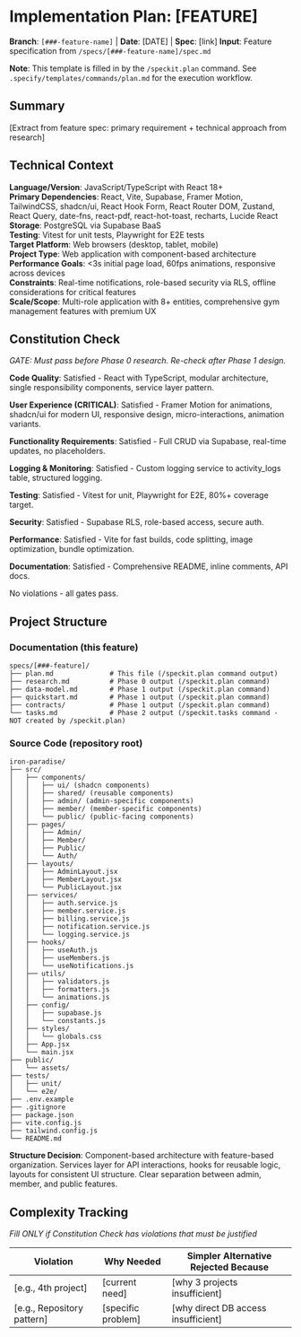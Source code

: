 # Implementation Plan: [FEATURE]

**Branch**: `[###-feature-name]` | **Date**: [DATE] | **Spec**: [link]
**Input**: Feature specification from `/specs/[###-feature-name]/spec.md`

**Note**: This template is filled in by the `/speckit.plan` command. See `.specify/templates/commands/plan.md` for the execution workflow.

## Summary

[Extract from feature spec: primary requirement + technical approach from research]

## Technical Context

**Language/Version**: JavaScript/TypeScript with React 18+  
**Primary Dependencies**: React, Vite, Supabase, Framer Motion, TailwindCSS, shadcn/ui, React Hook Form, React Router DOM, Zustand, React Query, date-fns, react-pdf, react-hot-toast, recharts, Lucide React  
**Storage**: PostgreSQL via Supabase BaaS  
**Testing**: Vitest for unit tests, Playwright for E2E tests  
**Target Platform**: Web browsers (desktop, tablet, mobile)  
**Project Type**: Web application with component-based architecture  
**Performance Goals**: <3s initial page load, 60fps animations, responsive across devices  
**Constraints**: Real-time notifications, role-based security via RLS, offline considerations for critical features  
**Scale/Scope**: Multi-role application with 8+ entities, comprehensive gym management features with premium UX

## Constitution Check

*GATE: Must pass before Phase 0 research. Re-check after Phase 1 design.*

**Code Quality**: Satisfied - React with TypeScript, modular architecture, single responsibility components, service layer pattern.

**User Experience (CRITICAL)**: Satisfied - Framer Motion for animations, shadcn/ui for modern UI, responsive design, micro-interactions, animation variants.

**Functionality Requirements**: Satisfied - Full CRUD via Supabase, real-time updates, no placeholders.

**Logging & Monitoring**: Satisfied - Custom logging service to activity_logs table, structured logging.

**Testing**: Satisfied - Vitest for unit, Playwright for E2E, 80%+ coverage target.

**Security**: Satisfied - Supabase RLS, role-based access, secure auth.

**Performance**: Satisfied - Vite for fast builds, code splitting, image optimization, bundle optimization.

**Documentation**: Satisfied - Comprehensive README, inline comments, API docs.

No violations - all gates pass.

## Project Structure

### Documentation (this feature)

```
specs/[###-feature]/
├── plan.md              # This file (/speckit.plan command output)
├── research.md          # Phase 0 output (/speckit.plan command)
├── data-model.md        # Phase 1 output (/speckit.plan command)
├── quickstart.md        # Phase 1 output (/speckit.plan command)
├── contracts/           # Phase 1 output (/speckit.plan command)
└── tasks.md             # Phase 2 output (/speckit.tasks command - NOT created by /speckit.plan)
```

### Source Code (repository root)
<!--
  ACTION REQUIRED: Replace the placeholder tree below with the concrete layout
  for this feature. Delete unused options and expand the chosen structure with
  real paths (e.g., apps/admin, packages/something). The delivered plan must
  not include Option labels.
-->

```
iron-paradise/
├── src/
│   ├── components/
│   │   ├── ui/ (shadcn components)
│   │   ├── shared/ (reusable components)
│   │   ├── admin/ (admin-specific components)
│   │   ├── member/ (member-specific components)
│   │   └── public/ (public-facing components)
│   ├── pages/
│   │   ├── Admin/
│   │   ├── Member/
│   │   ├── Public/
│   │   └── Auth/
│   ├── layouts/
│   │   ├── AdminLayout.jsx
│   │   ├── MemberLayout.jsx
│   │   └── PublicLayout.jsx
│   ├── services/
│   │   ├── auth.service.js
│   │   ├── member.service.js
│   │   ├── billing.service.js
│   │   ├── notification.service.js
│   │   └── logging.service.js
│   ├── hooks/
│   │   ├── useAuth.js
│   │   ├── useMembers.js
│   │   └── useNotifications.js
│   ├── utils/
│   │   ├── validators.js
│   │   ├── formatters.js
│   │   └── animations.js
│   ├── config/
│   │   ├── supabase.js
│   │   └── constants.js
│   ├── styles/
│   │   └── globals.css
│   ├── App.jsx
│   └── main.jsx
├── public/
│   └── assets/
├── tests/
│   ├── unit/
│   └── e2e/
├── .env.example
├── .gitignore
├── package.json
├── vite.config.js
├── tailwind.config.js
└── README.md
```

**Structure Decision**: Component-based architecture with feature-based organization. Services layer for API interactions, hooks for reusable logic, layouts for consistent UI structure. Clear separation between admin, member, and public features.

## Complexity Tracking

*Fill ONLY if Constitution Check has violations that must be justified*

| Violation | Why Needed | Simpler Alternative Rejected Because |
|-----------|------------|-------------------------------------|
| [e.g., 4th project] | [current need] | [why 3 projects insufficient] |
| [e.g., Repository pattern] | [specific problem] | [why direct DB access insufficient] |
